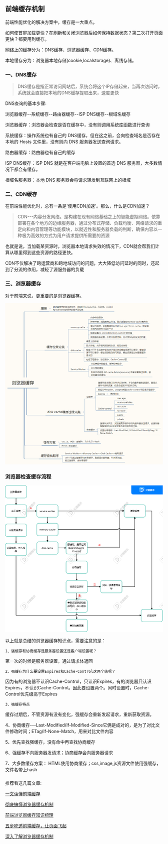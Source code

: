 ## 前端缓存机制

前端性能优化的解决方案中，缓存是一大重点。

如何使首屏加载更快？在刷新和关闭浏览器后如何保持数据状态？第二次打开页面更快？都要用到缓存。

网络上的缓存分为：DNS缓存、浏览器缓存、CDN缓存。

本地缓存分为：浏览器本地存储(cookie,localstorage)、离线存储。

### 一、DNS缓存

> DNS缓存是指正常访问网站后，系统会将这个IP存储起来，当再次访问时，系统就会直接把本地的DNS缓存提取出来，速度更快

DNS查询的基本步骤:

浏览器缓存--系统缓存--路由器缓存--ISP DNS缓存--根域名缓存

浏览器缓存：浏览器会检查是否在缓存中，没有则调用系统库函数进行查询

系统缓存：操作系统也有自己的 DNS缓存，但在这之前，会向检查域名是否存在本地的 Hosts 文件里，没有则向 DNS 服务器发送查询请求。

路由器缓存：路由器也有自己的缓存

ISP DNS缓存：ISP DNS 就是在客户端电脑上设置的首选 DNS 服务器，大多数情况下都会有缓存。

根域名服务器：本地 DNS 服务器会将请求转发到互联网上的根域
### 二、CDN缓存

在前端性能优化时，总有一条是'使用CDN加速'。那么，什么是CDN加速？
 
> CDN---内容分发网络。是构建在现有网络基础之上的智能虚拟网络。依靠部署在各个地方的边缘服务器，通过分布式存储、负载均衡、网络请求的重定向和内容管理等功能模块，以就近性和服务器负载的判断，确保内容以一种极为高效的方式为用户请求提供所需要的资源

也就是说，当加载某资源时，浏览器本地请求失效的情况下，CDN就会帮我们计算从哪里得到这些资源的路径更快。

CDN不仅解决了跨运营商和跨地域访问的问题，大大降低访问延时的同时，还起到了分流的作用，减轻了源服务器的负载

### 三、浏览器缓存

对于前端来说，更重要的是浏览器缓存。

![浏览器缓存](../../media/cache.png)

### 浏览器检查缓存流程

![浏览器检查缓存](../../media/cache3.png)


以上就是总结的浏览器缓存知识点，需要注意的是：

`1、强缓存和协商缓存是服务器设置还是客户端设置呢？`

第一次的时候是服务器设置，通过请求体返回

`2、强缓存为什么要设置Expires和Cache-Control这两个值呢？`

因为有的浏览器不认识Cache-Control，只认识Expires，有的浏览器只认识Expires，不认识Cache-Control。因此要设置两个。同时设置时，Cache-Control优先级高于Expires

`3、强缓存特点`

缓存过期后，不管资源有没有变化，强缓存会重新发起请求，重新获取资源。

4、协商缓存---Last-Modified/If-Modified-Since它俩是成对的，是为了对比文件修改时间；ETag/If-None-Match，用来对比文件内容

5、优先查找强缓存，没有命中再查找协商缓存

6、强缓存不向服务器发请求；协商缓存会向服务器请求

7、大多数缓存方案： HTML使用协商缓存；css,image,js资源文件使用强缓存，文件名带上hash


### 
推荐看这几篇文章:

[一文读懂前端缓存](https://juejin.cn/post/6844903747357769742)

[彻底搞懂浏览器缓存机制](https://juejin.cn/post/6844903764566999054)

[前端浏览器缓存知识梳理](https://juejin.cn/post/6947936223126093861)

[五步吃透前端缓存，让页面飞起](https://juejin.cn/post/6993358764481085453)

[深入了解浏览器缓存机制](https://www.jianshu.com/p/54cc04190252)